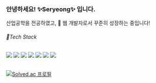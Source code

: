 <div>
  <p><h3>안녕하세요! ✨Seryeong✨ 입니다.</h3><p>
  <span>
    산업공학을 전공하였고, 🌱 웹 개발자로서 꾸준히 성장하는 중입니다! <br>
  </span>
</div>

<!--
![Anurag's GitHub stats](https://github-readme-stats.vercel.app/api?username=kimseryeong&show_icons=true)

<img height="180em" src="https://github-readme-stats.vercel.app/api?username=kimseryeong&show_icons=true&hide_border=true&&count_private=true&include_all_commits=true" />   ![Top Langs](https://github-readme-stats.vercel.app/api/top-langs/?username=nmdkims&layout=compact&hide_border=true&theme=white)

-->

<div>
  <h6> 📌Tech Stack </h6>
  <img src="https://img.shields.io/badge/JavaScript-F7DF1E?style=flat&logo=JavaScript&logoColor=white"/>
  <img src="https://img.shields.io/badge/Python-3776AB?style=flat&logo=CSS3&logoColor=white"/>
  <img src="https://img.shields.io/badge/java-007396?style=flat&logo=java&logoColor=white"> 
  <img src="https://img.shields.io/badge/HTML-E34F26?style=flat&logo=HTML5&logoColor=white"/>
  <img src="https://img.shields.io/badge/CSS-1572B6?style=flat&logo=CSS3&logoColor=white"/>
  <img src="https://img.shields.io/badge/MySQL-4479A1?style=flat&logo=MySQL&logoColor=white"/>
  <img src="https://img.shields.io/badge/Oracle-4479A1?style=flat&logo=Oracle&logoColor=#F80000"/>

</div>  

<br>
<!--   <div align=center>
<h3>📚 Tech Stack 📚</h3>
  <h6> 📌Language </h6>
  <img src="https://img.shields.io/badge/java-007396?style=flat&logo=java&logoColor=white"> 
  <img src="https://img.shields.io/badge/Python-3776AB?style=flat&logo=CSS3&logoColor=white"/>
  <img src="https://img.shields.io/badge/JavaScript-F7DF1E?style=flat&logo=JavaScript&logoColor=white"/> -->
<!--   <img src="https://img.shields.io/badge/jQuery-0769AD?style=flat&logo=jQuery&logoColor=white"/> -->
<!--   <img src="https://img.shields.io/badge/HTML-E34F26?style=flat&logo=HTML5&logoColor=white"/> -->
<!--   <img src="https://img.shields.io/badge/CSS-1572B6?style=flat&logo=CSS3&logoColor=white"/> -->
<!--   <h6> 📌DB </h6>
  <img src="https://img.shields.io/badge/MySQL-4479A1?style=flat&logo=MySQL&logoColor=white"/>
  <br> -->
<!--   <h6> 📌Framework </h6>
  <img src="https://img.shields.io/badge/SpringBoot-6DB33F?style=flat&logo=Spring Boot&logoColor=white"/>
  <img src="https://img.shields.io/badge/BootStrap-7952B3?style=flat&logo=Spring Boot&logoColor=white"/>
  <br> -->
<!--   <h6> 📌형상관리 </h6>
  <img src="https://img.shields.io/badge/Git-F05032?style=flat&logo=Spring Boot&logoColor=white"/>
  <img src="https://img.shields.io/badge/GitHub-181717?style=flat&logo=Spring Boot&logoColor=white"/>
</div>   -->

  [![Solved.ac
  프로필](http://mazassumnida.wtf/api/v2/generate_badge?boj=ksr9505)](https://solved.ac/ksr9505)  


<!--[![Solved.ac Profile](http://mazassumnida.wtf/api/generate_badge?boj=ksr9505)](https://solved.ac/ksr9505)<br/> -->




<!--
**kimseryeong/kimseryeong** is a ✨ _special_ ✨ repository because its `README.md` (this file) appears on your GitHub profile.

Here are some ideas to get you started:

- 🔭 I’m currently working on ...
- 🌱 I’m currently learning ...
- 👯 I’m looking to collaborate on ...
- 🤔 I’m looking for help with ...
- 💬 Ask me about ...
- 📫 How to reach me: ...
- 😄 Pronouns: ...
- ⚡ Fun fact: ...
-->
